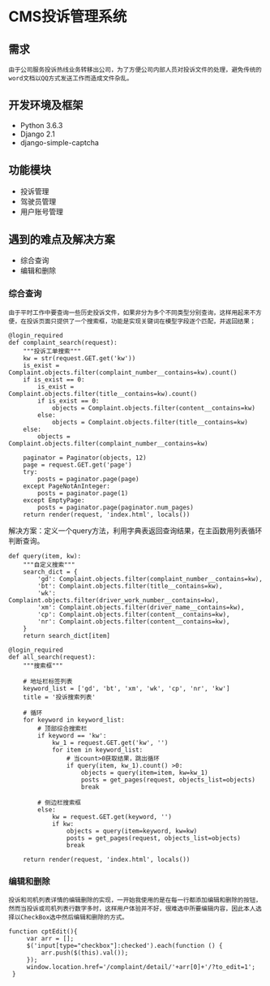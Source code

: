 # CMS投诉管理系统

## 需求
    由于公司服务投诉热线业务转移出公司，为了方便公司内部人员对投诉文件的处理，避免传统的word文档以QQ方式发送工作而造成文件杂乱。

## 开发环境及框架
- Python 3.6.3
- Django 2.1
- django-simple-captcha

## 功能模块
- 投诉管理
- 驾驶员管理
- 用户账号管理

## 遇到的难点及解决方案
- 综合查询
- 编辑和删除

### 综合查询
    由于平时工作中要查询一些历史投诉文件，如果非分为多个不同类型分别查询，这样用起来不方便，在投诉页面只提供了一个搜索框，功能是实现关键词在模型字段逐个匹配，并返回结果；
  

```
@login_required
def complaint_search(request):
    """投诉工单搜索"""
    kw = str(request.GET.get('kw'))
    is_exist = Complaint.objects.filter(complaint_number__contains=kw).count()
    if is_exist == 0:
        is_exist = Complaint.objects.filter(title__contains=kw).count()
        if is_exist == 0:
            objects = Complaint.objects.filter(content__contains=kw)
        else:
            objects = Complaint.objects.filter(title__contains=kw)
    else:
        objects = Complaint.objects.filter(complaint_number__contains=kw)

    paginator = Paginator(objects, 12)
    page = request.GET.get('page')
    try:
        posts = paginator.page(page)
    except PageNotAnInteger:
        posts = paginator.page(1)
    except EmptyPage:
        posts = paginator.page(paginator.num_pages)
    return render(request, 'index.html', locals())
```

解决方案：定义一个query方法，利用字典表返回查询结果，在主函数用列表循环判断查询。

```
def query(item, kw):
    """自定义搜索"""
    search_dict = {
        'gd': Complaint.objects.filter(complaint_number__contains=kw),
        'bt': Complaint.objects.filter(title__contains=kw),
        'wk': Complaint.objects.filter(driver_work_number__contains=kw),
        'xm': Complaint.objects.filter(driver_name__contains=kw),
        'cp': Complaint.objects.filter(content__contains=kw),
        'nr': Complaint.objects.filter(content__contains=kw),
    }
    return search_dict[item]

@login_required
def all_search(request):
    """搜索框"""

    # 地址栏标签列表
    keyword_list = ['gd', 'bt', 'xm', 'wk', 'cp', 'nr', 'kw']
    title = '投诉搜索列表'

    # 循环
    for keyword in keyword_list:
        # 顶部综合搜索栏
        if keyword == 'kw':
            kw_1 = request.GET.get('kw', '')
            for item in keyword_list:
                # 当count>0获取结果，跳出循环
                if query(item, kw_1).count() >0:
                    objects = query(item=item, kw=kw_1)
                    posts = get_pages(request, objects_list=objects)
                    break

        # 侧边栏搜索框
        else:
            kw = request.GET.get(keyword, '')
            if kw:
                objects = query(item=keyword, kw=kw)
                posts = get_pages(request, objects_list=objects)
                break

    return render(request, 'index.html', locals())
```

### 编辑和删除
    投诉和司机列表详情的编辑删除的实现，一开始我使用的是在每一行都添加编辑和删除的按钮，然而当投诉或司机列表行数字多时，这样用户体验并不好，很难选中所要编辑内容，因此本人选择以CheckBox选中然后编辑和删除的方式。


```
function cptEdit(){
     var arr = [];
     $('input[type="checkbox"]:checked').each(function () {
         arr.push($(this).val());
     });
     window.location.href='/complaint/detail/'+arr[0]+'/?to_edit=1';
 }
```
